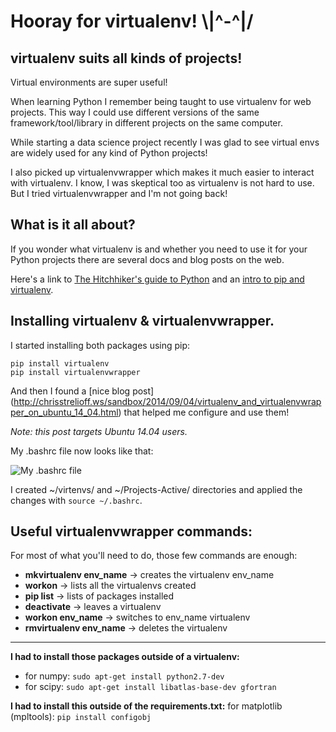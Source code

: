 Hooray for virtualenv! \\|^-^|/
=========

virtualenv suits all kinds of projects!
-----

Virtual environments are super useful!

When learning Python I remember being taught to
use virtualenv for web projects. This way I could
use different versions of the same framework/tool/library
in different projects on the same computer.

While starting a data science project recently
I was glad to see virtual envs are widely used
for any kind of Python projects!

I also picked up virtualenvwrapper which makes it
much easier to interact with virtualenv.
I know, I was skeptical too as virtualenv is not
hard to use. But I tried virtualenvwrapper and
I'm not going back!


What is it all about? 
----

If you wonder what virtualenv is and whether you need to use it for
your Python projects there are several docs and blog posts on the web.

Here's a link to [The Hitchhiker's guide to Python](http://docs.python-guide.org/en/latest/dev/virtualenvs/) and an [intro to pip and virtualenv](http://www.dabapps.com/blog/introduction-to-pip-and-virtualenv-python/).


Installing virtualenv & virtualenvwrapper.
-----
I started installing both packages using pip:
```
pip install virtualenv
pip install virtualenvwrapper
```
And then I found a [nice blog post] (http://chrisstrelioff.ws/sandbox/2014/09/04/virtualenv_and_virtualenvwrapper_on_ubuntu_14_04.html) that helped
me configure and use them!

*Note: this post targets Ubuntu 14.04 users.*

My .bashrc file now looks like that:

![My .bashrc file](https://raw.github.com/eleonore9/using-python-virtualenv/master/img/bashrc_virtenvs.png)

I created ~/virtenvs/ and ~/Projects-Active/ directories
and applied the changes with ```source ~/.bashrc```.

Useful virtualenvwrapper commands:
------

For most of what you'll need to do, those few
commands are enough:

* **mkvirtualenv env_name** -> creates the virtualenv env_name
* **workon** -> lists all the virtualenvs created
* **pip list** -> lists of packages installed
* **deactivate** -> leaves a virtualenv
* **workon env_name** -> switches to env_name virtualenv
* **rmvirtualenv env_name** -> deletes the virtualenv


_______________________________

**I had to install those packages outside of a virtualenv:**
* for numpy: ```sudo apt-get install python2.7-dev```
* for scipy: ```sudo apt-get install libatlas-base-dev gfortran```

**I had to install this outside of the requirements.txt:**
for matplotlib (mpltools): ```pip install configobj```
